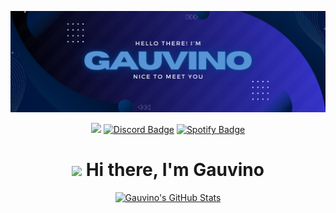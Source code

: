 [![Hi, I'm Gauvino](./assets/Banner.png)](#)

<span align="center">
  
  <a href="mailto:contact@uruk.dev"><img src="https://img.shields.io/badge/Gmail-D14836?style=for-the-badge&logo=gmail&logoColor=white" /></a>
  [![Discord Badge](https://img.shields.io/badge/Discord-7289DA?style=for-the-badge&logo=discord&logoColor=white)](https://discord.com/users/Gauvino)
  [![Spotify Badge](https://img.shields.io/badge/Spotify-1ED760?&style=for-the-badge&logo=spotify&logoColor=white)](https://open.spotify.com/user/11174424210)
  
</span>

<div align="center">
   <h1><img src="https://media.tenor.com/images/af1b615e4f90567a1328b7c320d3a601/tenor.gif" width="30"/> Hi there, I'm Gauvino</h1>

<span align="center">

  [![Gauvino's GitHub Stats](https://github-readme-stats.vercel.app/api?username=gauvino&show_icons=true&line_height=27&count_private=true&title_color=ffffff&text_color=c9cacc&icon_color=6E40F3&bg_color=2F3640)](#)

</span>

